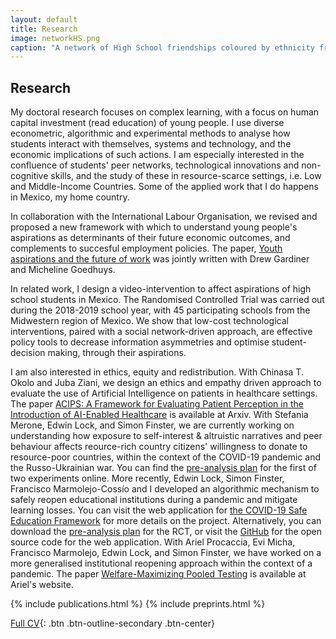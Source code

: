 ```yaml
---
layout: default
title: Research
image: networkHS.png
caption: "A network of High School friendships coloured by ethnicity from the book 'Social and Economic Networks' by Matthew Jackson."
---
```


## Research
My doctoral research  focuses on complex learning, with a focus on human capital investment (read education) of young people. I use diverse econometric, algorithmic and experimental methods to analyse how students interact with themselves, systems and technology, and the economic implications of such actions. I am especially interested in the confluence of students' peer networks, technological innovations and non-cognitive skills, and the study of these in resource-scarce settings, i.e. Low and Middle-Income Countries. Some of the applied work that I do happens in Mexico, my home country.

In collaboration with the International Labour Organisation, we revised and proposed
a new framework with which to understand young people's aspirations as 
determinants of their future economic outcomes, and complements to succesful employment policies.
The paper, [Youth aspirations and the future of work](https://www.ilo.org/employment/Whatwedo/Publications/WCMS_790120/lang--en/index.htm)
was jointly written with Drew Gardiner and Micheline Goedhuys. 

In related work, I design a video-intervention to affect aspirations of high school 
students in Mexico. The Randomised Controlled Trial was carried out during the 2018-2019
school year, with 45 participating schools from the Midwestern region of Mexico. We show that
low-cost technological interventions, paired with a social network-driven approach, are 
effective policy tools to decrease information asymmetries and optimise 
student-decision making, through their aspirations. 

I am also interested in ethics, equity and redistribution. With Chinasa T. Okolo and Juba Ziani, we design
an ethics and empathy driven approach to evaluate the use of Artificial Intelligence on patients
in healthcare settings. The paper [ACIPS: A Framework for Evaluating Patient Perception in the Introduction of AI-Enabled Healthcare](https://arxiv.org/abs/2111.04456)
is available at Arxiv. With Stefania Merone, Edwin Lock, and Simon Finster, we are currently working on understanding
how exposure to self-interest & altruistic narratives and peer behaviour affects reource-rich country citizens' willingness to
donate to resource-poor countries, within the context of the COVID-19 pandemic and the Russo-Ukrainian war. You can find the [pre-analysis plan](https://doi.org/10.1257/rct.8422-1.0) for the first of two experiments online. More recently, Edwin Lock, Simon Finster, Francisco Marmolejo-Cossío and I developed an algorithmic mechanism to safely reopen educational institutions during a pandemic and mitigate learning losses. You can visit the web application for [the COVID-19 Safe Education Framework](https://www.c-sef.com/) for more details on the project. Alternatively, you can download the [pre-analysis plan](https://doi.org/10.1257/rct.9466) for the RCT, or visit the [GitHub](https://github.com/edwinlock/csef) for the open source code for the web application. With Ariel Procaccia, Evi Micha, Francisco Marmolejo, Edwin Lock, and Simon Finster, we have worked on a more generalised institutional reopening approach within the context of a pandemic. The paper [Welfare-Maximizing Pooled Testing](http://procaccia.info/wp-content/uploads/2022/06/pooled.pdf) is available at Ariel's website. 


{% include publications.html %}
{% include preprints.html %}

[Full CV](assets/files/cvmichelle.pdf){: .btn .btn-outline-secondary .btn-center}
